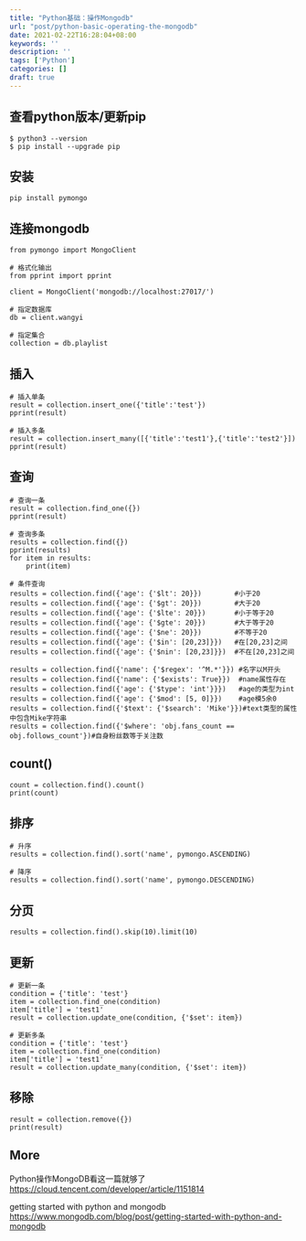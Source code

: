 ```yaml
---
title: "Python基础：操作Mongodb"
url: "post/python-basic-operating-the-mongodb"
date: 2021-02-22T16:28:04+08:00
keywords: ''
description: ''
tags: ['Python']
categories: []
draft: true
---
```



## 查看python版本/更新pip
```
$ python3 --version
$ pip install --upgrade pip
```

## 安装
```
pip install pymongo
```

## 连接mongodb
```
from pymongo import MongoClient

# 格式化输出
from pprint import pprint

client = MongoClient('mongodb://localhost:27017/')

# 指定数据库
db = client.wangyi 

# 指定集合
collection = db.playlist
```

## 插入
```
# 插入单条
result = collection.insert_one({'title':'test'})
pprint(result)

# 插入多条
result = collection.insert_many([{'title':'test1'},{'title':'test2'}])
pprint(result)
```

## 查询
```
# 查询一条
result = collection.find_one({})
pprint(result)

# 查询多条
results = collection.find({})
pprint(results)
for item in results:
	print(item)

# 条件查询
results = collection.find({'age': {'$lt': 20}})        #小于20
results = collection.find({'age': {'$gt': 20}})        #大于20
results = collection.find({'age': {'$lte': 20}})       #小于等于20
results = collection.find({'age': {'$gte': 20}})       #大于等于20
results = collection.find({'age': {'$ne': 20}})        #不等于20
results = collection.find({'age': {'$in': [20,23]}})   #在[20,23]之间
results = collection.find({'age': {'$nin': [20,23]}})  #不在[20,23]之间

results = collection.find({'name': {'$regex': '^M.*'}}) #名字以M开头
results = collection.find({'name': {'$exists': True}})  #name属性存在
results = collection.find({'age': {'$type': 'int'}}})   #age的类型为int
results = collection.find({'age': {'$mod': [5, 0]}})    #age模5余0 
results = collection.find({'$text': {'$search': 'Mike'}})#text类型的属性中包含Mike字符串
results = collection.find({'$where': 'obj.fans_count == obj.follows_count'})#自身粉丝数等于关注数
```

## count()
```
count = collection.find().count()
print(count)
```


## 排序
```
# 升序
results = collection.find().sort('name', pymongo.ASCENDING)

# 降序
results = collection.find().sort('name', pymongo.DESCENDING)
```

## 分页
```
results = collection.find().skip(10).limit(10)
```

## 更新
```
# 更新一条
condition = {'title': 'test'}
item = collection.find_one(condition)
item['title'] = 'test1'
result = collection.update_one(condition, {'$set': item})

# 更新多条
condition = {'title': 'test'}
item = collection.find_one(condition)
item['title'] = 'test1'
result = collection.update_many(condition, {'$set': item})
```

## 移除
```
result = collection.remove({})
print(result)
```

## More 

Python操作MongoDB看这一篇就够了  
https://cloud.tencent.com/developer/article/1151814    

getting started with python and mongodb    
https://www.mongodb.com/blog/post/getting-started-with-python-and-mongodb  